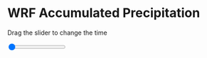 <h1>WRF Accumulated Precipitation</h1>
<p>Drag the slider to change the time</p>

<div class="slidecontainer">
<input oninput='setImage(this)' class="slider" type="range" min="0" max="49" value="0" step="1" />
<img id='img'/>
</div>

<script>
var img = document.getElementById('img');
var img_array = ['/assets/images/wrf/r_wrfout_d01_2020-03-01_12:00:00.png',
'/assets/images/wrf/r_wrfout_d01_2020-03-01_13:00:00.png',
'/assets/images/wrf/r_wrfout_d01_2020-03-01_14:00:00.png',
'/assets/images/wrf/r_wrfout_d01_2020-03-01_15:00:00.png',
'/assets/images/wrf/r_wrfout_d01_2020-03-01_16:00:00.png',
'/assets/images/wrf/r_wrfout_d01_2020-03-01_17:00:00.png',
'/assets/images/wrf/r_wrfout_d01_2020-03-01_18:00:00.png',
'/assets/images/wrf/r_wrfout_d01_2020-03-01_19:00:00.png',
'/assets/images/wrf/r_wrfout_d01_2020-03-01_20:00:00.png',
'/assets/images/wrf/r_wrfout_d01_2020-03-01_21:00:00.png',
'/assets/images/wrf/r_wrfout_d01_2020-03-01_22:00:00.png',
'/assets/images/wrf/r_wrfout_d01_2020-03-01_23:00:00.png',
'/assets/images/wrf/r_wrfout_d01_2020-03-02_00:00:00.png',
'/assets/images/wrf/r_wrfout_d01_2020-03-02_01:00:00.png',
'/assets/images/wrf/r_wrfout_d01_2020-03-02_02:00:00.png',
'/assets/images/wrf/r_wrfout_d01_2020-03-02_03:00:00.png',
'/assets/images/wrf/r_wrfout_d01_2020-03-02_04:00:00.png',
'/assets/images/wrf/r_wrfout_d01_2020-03-02_05:00:00.png',
'/assets/images/wrf/r_wrfout_d01_2020-03-02_06:00:00.png',
'/assets/images/wrf/r_wrfout_d01_2020-03-02_07:00:00.png',
'/assets/images/wrf/r_wrfout_d01_2020-03-02_08:00:00.png',
'/assets/images/wrf/r_wrfout_d01_2020-03-02_09:00:00.png',
'/assets/images/wrf/r_wrfout_d01_2020-03-02_10:00:00.png',
'/assets/images/wrf/r_wrfout_d01_2020-03-02_11:00:00.png',
'/assets/images/wrf/r_wrfout_d01_2020-03-02_12:00:00.png',
'/assets/images/wrf/r_wrfout_d01_2020-03-02_13:00:00.png',
'/assets/images/wrf/r_wrfout_d01_2020-03-02_14:00:00.png',
'/assets/images/wrf/r_wrfout_d01_2020-03-02_15:00:00.png',
'/assets/images/wrf/r_wrfout_d01_2020-03-02_16:00:00.png',
'/assets/images/wrf/r_wrfout_d01_2020-03-02_17:00:00.png',
'/assets/images/wrf/r_wrfout_d01_2020-03-02_18:00:00.png',
'/assets/images/wrf/r_wrfout_d01_2020-03-02_19:00:00.png',
'/assets/images/wrf/r_wrfout_d01_2020-03-02_20:00:00.png',
'/assets/images/wrf/r_wrfout_d01_2020-03-02_21:00:00.png',
'/assets/images/wrf/r_wrfout_d01_2020-03-02_22:00:00.png',
'/assets/images/wrf/r_wrfout_d01_2020-03-02_23:00:00.png',
'/assets/images/wrf/r_wrfout_d01_2020-03-03_00:00:00.png',
'/assets/images/wrf/r_wrfout_d01_2020-03-03_01:00:00.png',
'/assets/images/wrf/r_wrfout_d01_2020-03-03_02:00:00.png',
'/assets/images/wrf/r_wrfout_d01_2020-03-03_03:00:00.png',
'/assets/images/wrf/r_wrfout_d01_2020-03-03_04:00:00.png',
'/assets/images/wrf/r_wrfout_d01_2020-03-03_05:00:00.png',
'/assets/images/wrf/r_wrfout_d01_2020-03-03_06:00:00.png',
'/assets/images/wrf/r_wrfout_d01_2020-03-03_07:00:00.png',
'/assets/images/wrf/r_wrfout_d01_2020-03-03_08:00:00.png',
'/assets/images/wrf/r_wrfout_d01_2020-03-03_09:00:00.png',
'/assets/images/wrf/r_wrfout_d01_2020-03-03_10:00:00.png',
'/assets/images/wrf/r_wrfout_d01_2020-03-03_11:00:00.png',
'/assets/images/wrf/r_wrfout_d01_2020-03-03_12:00:00.png',];
function setImage(obj)
{
        var value = obj.value;
        img.src = img_array[value];

}
</script>
